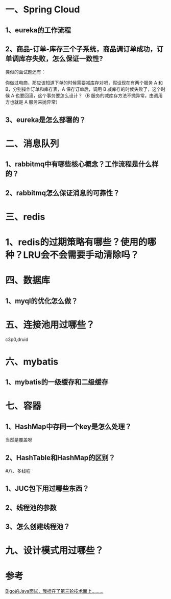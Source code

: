 # 一、Spring Cloud

## 1、eureka的工作流程

## 2、商品-订单-库存三个子系统，商品调订单成功，订单调库存失败，怎么保证一致性?

类似的面试题还有：

你做过电商，那应该知道下单的时候需要减库存对吧，假设现在有两个服务 A 和 B，分别操作订单和库存表，A 保存订单后，调用 B 减库存的时候失败了，这个时候 A 也要回滚，这个事务要怎么设计？（B 服务的减库存方法不抛异常，由调用方也就是 A 服务来抛异常）

## 3、eureka是怎么部署的？

# 二、消息队列

## 1、rabbitmq中有哪些核心概念？工作流程是什么样的？

## 2、rabbitmq怎么保证消息的可靠性？

# 三、redis

# 1、redis的过期策略有哪些？使用的哪种？LRU会不会需要手动清除吗？

# 四、数据库

## 1、myql的优化怎么做？

# 五、连接池用过哪些？

c3p0,druid

# 六、mybatis

## 1、mybatis的一级缓存和二级缓存

# 七、容器

## 1、HashMap中存同一个key是怎么处理？

当然是覆盖呀

## 2、HashTable和HashMap的区别？

#八、多线程

## 1、JUC包下用过哪些东西？

## 2、线程池的参数

## 3、怎么创建线程池？

# 九、设计模式用过哪些？





# 参考

[Bigo的Java面试，我挂在了第三轮技术面上.........](https://mp.weixin.qq.com/s?__biz=Mzg2OTA0Njk0OA==&mid=2247485778&idx=1&sn=82d90955a210373136d30bc623a69bfe&chksm=cea24699f9d5cf8f5fcf1cd27d8fe3e088c0b0ea633083ea12f254b89938ff6032af2bcfb4f6&mpshare=1&scene=1&srcid=1204E0DpYRTAkrfDo5gwTmUG&sharer_sharetime=1575462478800&sharer_shareid=f73f2340b50ef96112acbd003efe0134&exportkey=AWyvlVUuH4LV1a8W%2FsA7Nqw%3D&pass_ticket=fd%2Bl9EGHQfrbgGXYSU0br90TEWKliwKptfGHf7ICXmDvbhxOj7H4vFa0zzT5m5TQ#rd)